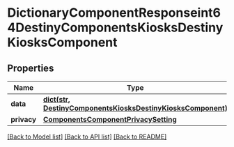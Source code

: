 # DictionaryComponentResponseint64DestinyComponentsKiosksDestinyKiosksComponent

## Properties
Name | Type | Description | Notes
------------ | ------------- | ------------- | -------------
**data** | [**dict(str, DestinyComponentsKiosksDestinyKiosksComponent)**](DestinyComponentsKiosksDestinyKiosksComponent.md) |  | [optional] 
**privacy** | [**ComponentsComponentPrivacySetting**](ComponentsComponentPrivacySetting.md) |  | [optional] 

[[Back to Model list]](../README.md#documentation-for-models) [[Back to API list]](../README.md#documentation-for-api-endpoints) [[Back to README]](../README.md)


